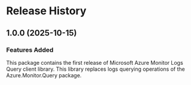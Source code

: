 # Release History

## 1.0.0 (2025-10-15)

### Features Added

This package contains the first release of Microsoft Azure Monitor Logs Query client library. This library replaces logs querying operations of the Azure.Monitor.Query package.